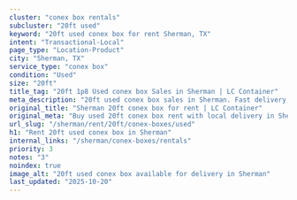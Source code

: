 ```yaml
---
cluster: "conex box rentals"
subcluster: "20ft used"
keyword: "20ft used conex box for rent Sherman, TX"
intent: "Transactional-Local"
page_type: "Location-Product"
city: "Sherman, TX"
service_type: "conex box"
condition: "Used"
size: "20ft"
title_tag: "20ft 1p8 Used conex box Sales in Sherman | LC Container"
meta_description: "20ft used conex box sales in Sherman. Fast delivery, competitive pricing. Serving conex boxes area. Quote ID: MHN. Call (214) 524-4168 for your free quote today."
original_title: "Sherman 20ft conex box for rent | LC Container"
original_meta: "Buy used 20ft conex box rent with local delivery in Sherman, TX. LC Container — local Since 2003. Request a fast quote today."
url_slug: "/sherman/rent/20ft/conex-boxes/used"
h1: "Rent 20ft used conex box in Sherman"
internal_links: "/sherman/conex-boxes/rentals"
priority: 3
notes: "3"
noindex: true
image_alt: "20ft used conex box available for delivery in Sherman"
last_updated: "2025-10-20"
---
```


<!-- TODO: Add unique city/inventory copy, images, and internal links here. -->

